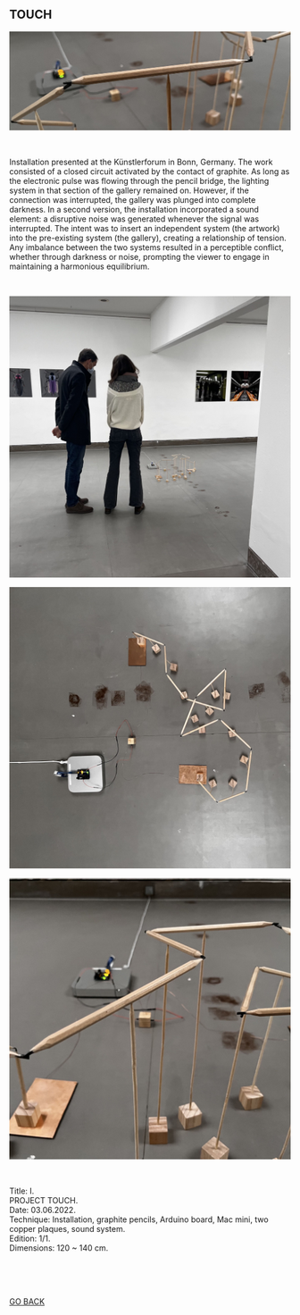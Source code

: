 ## TOUCH


![TOUCH](ASSETS/TOUCH3.jpeg)

<br>

Installation presented at the Künstlerforum in Bonn, Germany. The work consisted of a closed circuit activated by the contact of graphite. As long as the electronic pulse was flowing through the pencil bridge, the lighting system in that section of the gallery remained on. However, if the connection was interrupted, the gallery was plunged into complete darkness. In a second version, the installation incorporated a sound element: a disruptive noise was generated whenever the signal was interrupted. The intent was to insert an independent system (the artwork) into the pre-existing system (the gallery), creating a relationship of tension. Any imbalance between the two systems resulted in a perceptible conflict, whether through darkness or noise, prompting the viewer to engage in maintaining a harmonious equilibrium.

<br>


![TOUCH](ASSETS/TOUCH4.jpeg)


![TOUCH](ASSETS/TOUCH1.jpeg)


![TOUCH](ASSETS/TOUCH2.jpeg)

<br>

Title: I.  
PROJECT TOUCH.  
Date: 03.06.2022.  
Technique: Installation, graphite pencils, Arduino board, Mac mini, two copper plaques, sound system.  
Edition: 1/1.  
Dimensions: 120 ~ 140 cm.  

<br>
<br>
<br>



[GO BACK](https://aaronrmoreno.github.io/MATERIA)
